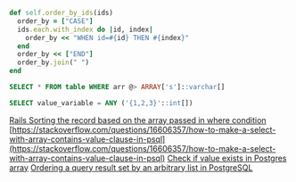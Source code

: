 ```ruby
def self.order_by_ids(ids)
  order_by = ["CASE"]
  ids.each.with_index do |id, index|
    order_by << "WHEN id=#{id} THEN #{index}"
  end
  order_by << ["END"]
  order_by.join(" ")
end
```

```sql
SELECT * FROM table WHERE arr @> ARRAY['s']::varchar[]
```

```sql
SELECT value_variable = ANY ('{1,2,3}'::int[])
```

[Rails Sorting the record based on the array passed in where condition](https://stackoverflow.com/questions/31067428/rails-sorting-the-record-based-on-the-array-passed-in-where-condition)
[https://stackoverflow.com/questions/16606357/how-to-make-a-select-with-array-contains-value-clause-in-psql](https://stackoverflow.com/questions/16606357/how-to-make-a-select-with-array-contains-value-clause-in-psql)
[Check if value exists in Postgres array](https://stackoverflow.com/questions/11231544/check-if-value-exists-in-postgres-array)
[Ordering a query result set by an arbitrary list in PostgreSQL](https://gist.github.com/cpjolicoeur/3590737)
